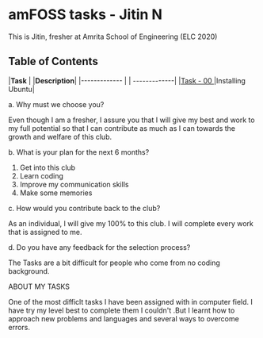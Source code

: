 # **amFOSS tasks - Jitin N**

This is Jitin, fresher at Amrita School of Engineering (ELC 2020)

## **Table of Contents**

|**Task**                                                               |                                                                   |**Description**|
|-------------  |                                                        |  -------------|
|[Task - 00 ](https://github.com/nj7782/amfoss-tasks/tree/main/Task%201)|Installing Ubuntu|





a. Why must we choose you?

Even though I am a fresher, I assure you that I will give my best and work to my full potential so that I can contribute as much as I can towards the growth and welfare of this club.

b. What is your plan for the next 6 months?
1. Get into this club
2. Learn coding
3. Improve my communication skills
4. Make some memories

c. How would you contribute back to the club?

As an individual, I will give my 100% to this club. I will complete every work that is assigned to me.

d. Do you have any feedback for the selection process?

The Tasks are a bit difficult for people who come from no coding background.


ABOUT MY TASKS

One of the most difficlt tasks I have been assigned with in computer field. I have try my level best to complete them I couldn't .But I learnt how to approach new problems and languages and several ways to overcome errors.
